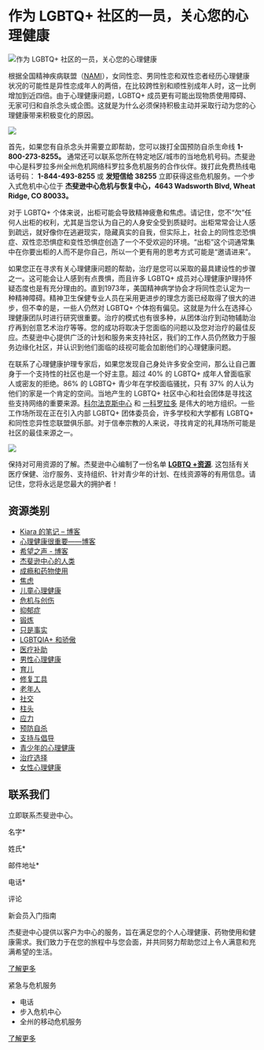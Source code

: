 # 作为 LGBTQ+ 社区的一员，关心您的心理健康

![作为 LGBTQ+ 社区的一员，关心您的心理健康](https://www.jcmh.org/wp-content/themes/yootheme/cache/2d/hero_mental_health_lgbtq-2d89d49a.jpeg)

根据全国精神疾病联盟（[NAMI](https://www.nami.org/Your-Journey/Identity-and-Cultural-Dimensions/LGBTQI)），女同性恋、男同性恋和双性恋者经历心理健康状况的可能性是异性恋成年人的两倍，在比较跨性别和顺性别成年人时，这一比例增加到近四倍。由于心理健康问题，LGBTQ+ 成员更有可能出现物质使用障碍、无家可归和自杀念头或企图。这就是为什么必须保持积极主动并采取行动为您的心理健康带来积极变化的原因。

![](https://jeffcent.wpenginepowered.com/wp-content/uploads/2018/11/CrisisRecoveryCenter.jpg)

首先，如果您有自杀念头并需要立即帮助，您可以拨打全国预防自杀生命线 **1-800-273-8255。** 通常还可以联系您所在特定地区/城市的当地危机号码。杰斐逊中心是科罗拉多州全州危机网络科罗拉多危机服务的合作伙伴。拨打此免费热线电话号码： **1-844-493-8255** 或 **发短信给 38255** 立即获得这些危机服务。一个步入式危机中心位于 **杰斐逊中心危机与恢复中心，4643 Wadsworth Blvd, Wheat Ridge, CO 80033。**

对于 LGBTQ+ 个体来说，出柜可能会导致精神疲惫和焦虑。请记住，您不“欠”任何人出柜的权利，尤其是当您认为自己的人身安全受到质疑时。出柜常常会让人感到疏远，就好像你在逃避现实，隐藏真实的自我，但实际上，社会上的同性恋恐惧症、双性恋恐惧症和变性恐惧症创造了一个不受欢迎的环境。“出柜”这个词通常集中在你要出柜的人而不是你自己，所以一个更有用的思考方式可能是“邀请进来”。

如果您正在寻求有关心理健康问题的帮助，治疗是您可以采取的最具建设性的步骤之一。这可能会让人感到有点畏惧，而且许多 LGBTQ+ 成员对心理健康护理持怀疑态度也是有充分理由的。直到1973年，美国精神病学协会才将同性恋认定为一种精神障碍。精神卫生保健专业人员在采用更进步的理念方面已经取得了很大的进步，但不幸的是，一些人仍然对 LGBTQ+ 个体抱有偏见。这就是为什么在选择心理健康团队时进行研究很重要。治疗的模式也有很多种，从团体治疗到动物辅助治疗再到创意艺术治疗等等。您的成功将取决于您面临的问题以及您对治疗的最佳反应。杰斐逊中心提供广泛的计划和服务来支持社区，我们的工作人员仍然致力于服务边缘​​化社区，并认识到他们面临的歧视可能会加剧他们的心理健康问题。

在联系了心理健康护理专家后，如果您发现自己身处许多安全空间，那么让自己置身于一个支持性的社区也是一个好主意。超过 40% 的 LGBTQ+ 成年人曾面临家人或密友的拒绝。86% 的 LGBTQ+ 青少年在学校面临骚扰，只有 37% 的人认为他们的家是一个肯定的空间。当地产生的 LGBTQ+ 社区中心和社会团体是寻找这些支持网络的重要来源。[科尔法克斯中心](https://lgbtqcolorado.org/) 和 [一科罗拉多](https://one-colorado.org/) 是伟大的地方组织。一些工作场所现在正在引入内部 LGBTQ+ 团体委员会，许多学校和大学都有 LGBTQ+ 和同性恋异性恋联盟俱乐部。对于信奉宗教的人来说，寻找肯定的礼拜场所可能是社区的最佳来源之一。

![](https://jeffcent.wpenginepowered.com/wp-content/uploads/2022/06/LGBTQ-mental-health-scaled.jpg)

保持对可用资源的了解。杰斐逊中心编制了一份名单 **[LGBTQ +资源](https://jeffcent.wpenginepowered.com/wp-content/uploads/2022/04/LGBTQ-Resources-updated-2022.pdf)**. 这包括有关医疗保健、治疗服务、支持组织、针对青少年的计划、在线资源等的有用信息。请记住，您将永远是您最大的拥护者！

## 资源类别

- [Kiara 的笔记 – 博客](https://www.jcmh.org/zh-CN/resources/kiaras-note/)
- [心理健康很重要——博客](https://www.jcmh.org/zh-CN/resources/mental-health-matters/)
- [希望之声 - 博客](https://www.jcmh.org/zh-CN/resources/voices-of-hope/)
- [杰斐逊中心的人类](https://www.jcmh.org/zh-CN/resources/hojc/)
- [成瘾和药物使用](https://www.jcmh.org/zh-CN/resources/addiction-substance-use/)
- [焦虑](https://www.jcmh.org/zh-CN/resources/anxiety/)
- [儿童心理健康](https://www.jcmh.org/zh-CN/resources/child-mental-health/)
- [危机与创伤](https://www.jcmh.org/zh-CN/resources/crisis-and-trauma/)
- [抑郁症](https://www.jcmh.org/zh-CN/resources/depression/)
- [锻炼](https://www.jcmh.org/zh-CN/resources/exercise/)
- [只是事实](https://www.jcmh.org/zh-CN/resources/just-the-facts/)
- [LGBTQIA+ 和骄傲](https://www.jcmh.org/zh-CN/resources/lgbtqia-pride/)
- [医疗补助](https://www.jcmh.org/zh-CN/resources/medicaid/)
- [男性心理健康](https://www.jcmh.org/zh-CN/resources/mens-mental-health/)
- [育儿](https://www.jcmh.org/zh-CN/resources/parenting/)
- [修复工具](https://www.jcmh.org/zh-CN/resources/recovery/)
- [老年人](https://www.jcmh.org/zh-CN/resources/senior-and-older-adult/)
- [社交](https://www.jcmh.org/zh-CN/resources/socializing/)
- [柱头](https://www.jcmh.org/zh-CN/resources/stigma/)
- [应力](https://www.jcmh.org/zh-CN/resources/stress/)
- [预防自杀](https://www.jcmh.org/zh-CN/resources/suicide-prevention/)
- [支持与倡导](https://www.jcmh.org/zh-CN/resources/support-advocacy/)
- [青少年的心理健康](https://www.jcmh.org/zh-CN/resources/teens-mental-health/)
- [治疗选择](https://www.jcmh.org/zh-CN/resources/treatment-options/)
- [女性心理健康](https://www.jcmh.org/zh-CN/resources/womans-mental-health/)

## 联系我们

立即联系杰斐逊中心。 

名字\*

姓氏\*

邮件地址\*

电话\*

评论

新会员入门指南

杰斐逊中心提供以客户为中心的服务，旨在满足您的个人心理健康、药物使用和健康需求。我们致力于在您的旅程中与您会面，并共同努力帮助您过上令人满意和充满希望的生活。

[了解更多](https://www.jcmh.org/zh-CN/getting-started/)

紧急与危机服务

- 电话
- 步入危机中心
- 全州的移动危机服务

[了解更多](https://www.jcmh.org/zh-CN/emergency-crisis-services/)
<!-- tcd_original_link https://www.jcmh.org/zh-CN/caring-for-your-mental-health-as-a-member-of-the-lgbtq-community/ -->
